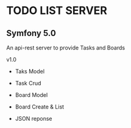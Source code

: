 # TODO LIST SERVER

## Symfony 5.0

An api-rest server to provide Tasks and Boards

v1.0
* Taks Model
* Task Crud

* Board Model
* Board Create & List

* JSON reponse

